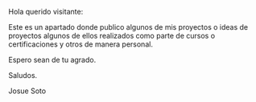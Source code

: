Hola querido visitante:

Este es un apartado donde publico algunos de mis proyectos o ideas de proyectos algunos de ellos realizados como parte de cursos o certificaciones y otros de manera personal.

Espero sean de tu agrado.

Saludos.

Josue Soto

